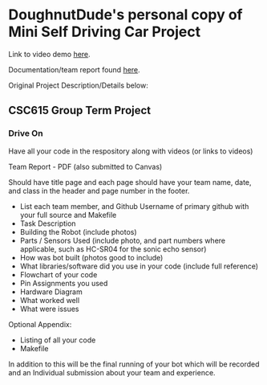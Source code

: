 # DoughnutDude's personal copy of Mini Self Driving Car Project
Link to video demo [here](https://www.youtube.com/watch?v=cTMO0VngxHw&ab_channel=AwzumMusic).

Documentation/team report found [here](https://github.com/DoughnutDude/csc615-termproject-personalcopy/blob/cbe0546cc5c475a5c8f43684b5cb3f7d9dec3d77/CSC615.01%20-%20Data%20Pi-rats%20Team%20Report.pdf).

Original Project Description/Details below:
## CSC615 Group Term Project

### Drive On

Have all your code in the respository along with videos (or links to videos)

Team Report - PDF (also submitted to Canvas)

Should have title page and each page should have your team name, date, and class in the header and page number in the footer.

- List each team member, and Github Username of primary github with your full source and Makefile 
- Task Description
- Building the Robot (include photos)
- Parts / Sensors Used (include photo, and part numbers where applicable, such as HC-SR04 for the sonic echo sensor)
- How was bot built (photos good to include)
- What libraries/software did you use in your code (include full reference)
- Flowchart of your code
- Pin Assignments you used
- Hardware Diagram
- What worked well
- What were issues 

Optional Appendix:

- Listing of all your code
- Makefile

In addition to this will be the final running of your bot which will be recorded and an Individual submission about your team and experience.

